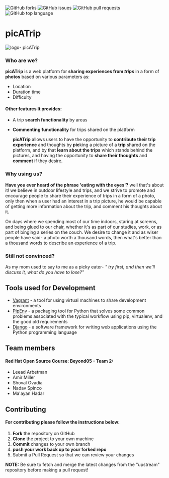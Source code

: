 ![GitHub forks](https://img.shields.io/github/forks/beyond-io/picATrip?style=social) ![GitHub issues](https://img.shields.io/github/issues-raw/beyond-io/picATrip?logo=GitHub) ![GitHub pull requests](https://img.shields.io/github/issues-pr-raw/beyond-io/picATrip?logo=GitHub) ![GitHub top language](https://img.shields.io/github/languages/top/beyond-io/picATrip)
# picATrip
![logo- picATrip](https://user-images.githubusercontent.com/48455448/110465508-26ae0a80-80dd-11eb-8268-586b26a1e59e.png)

### **Who are we?**

   **picATrip** is a web platform for **sharing experiences from _trips_** in a form of **photos** based
   on various parameters as:
* Location
* Duration time
* Difficulty

 #### Other features It provides:
* A trip **search functionality** by areas
* **Commenting functionality** for trips shared on the platform

   **picATrip** allows users to have the opportunity to **contribute their trip experience** and thoughts by
   **pic**king  a picture of a **trip** shared on the platform, and by that **learn about the trips**
   which stands behind the pictures, and having the opportunity to **share their thoughts** and **comment** if they desire.

### Why using us?
  **Have you ever heard of the phrase 'eating with the eyes'?** well that's about it! we believe in outdoor lifestyle and trips,
  and we strive to promote and encourage people to share their experience of trips in a form of a photo, only then when a user had
  an interest in a trip picture, he would be capable of getting more information about the trip, and comment his thoughts about it.

  On days where we spending most of our time indoors, staring at screens, and being glued to our chair, whether it's as part of
  our studies, work, or as part of binging a series on the couch.
  We desire to change it and as wiser people have said- a photo worth a thousand words,
  then what's better than a thousand words to describe an experience of a trip.

### Still not convinced?
 As my mom used to say to me as a picky eater- _" try first, and then we'll discuss it, what do you have to lose?"_


## Tools used for Development
* [Vagrant](https://www.vagrantup.com/) - a tool for using virtual machines to share development
environments
* [PipEnv](https://github.com/pypa/pipenv) - a packaging tool for Python that solves some common problems associated with the typical workflow using pip, virtualenv, and the good old requirements
* [Django](https://www.djangoproject.com/) - a software framework for writing web applications using the Python programming
language

## Team members
  #### Red Hat Open Source Course: Beyond05 - Team 2:
- Leead Arbetman
- Amir Miller
- Shoval Ovadia
- Nadav Spinco
- Ma'ayan Hadar

## Contributing
#### For contributing please follow the instructions below:
   1. **Fork** the repository on GitHub
   2. **Clone** the project to your own machine
   3. **Commit** changes to your own branch
   4. **push your work back up to your forked repo**
   5. Submit a Pull Request so that we can review your changes
   
 **NOTE:** Be sure to fetch and merge the latest changes from the "upstream" repository before making a pull request!
